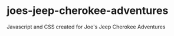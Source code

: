 joes-jeep-cherokee-adventures
=============================

Javascript and CSS created for Joe's Jeep Cherokee Adventures
